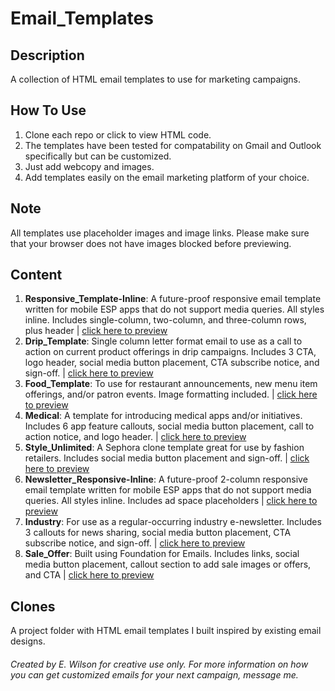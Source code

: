 # Email_Templates

## Description
A collection of HTML email templates to use for marketing campaigns. 

## How To Use
1. Clone each repo or click to view HTML code. 
2. The templates have been tested for compatability on Gmail and Outlook specifically but can be customized. 
3. Just add webcopy and images. 
4. Add templates easily on the email marketing platform of your choice.

## Note
All templates use placeholder images and image links. Please make sure that your browser does not have images blocked before previewing.

## Content
1. **Responsive_Template-Inline**: A future-proof responsive email template written for mobile ESP apps that do not support media queries. All styles inline. Includes single-column, two-column, and three-column rows, plus header | [click here to preview](http://htmlpreview.github.io/?https://github.com/Wilson110/Email_Templates/blob/master/responsive_template-inline.html)
2. **Drip_Template**: Single column letter format email to use as a call to action on current product offerings in drip campaigns. Includes 3 CTA, logo header, social media button placement, CTA subscribe notice, and sign-off. | [click here to preview](http://htmlpreview.github.io/?https://github.com/Wilson110/Email_Templates/blob/master/drip_template.html)
3. **Food_Template**:  To use for restaurant announcements, new menu item offerings, and/or patron events. Image formatting included. | [click here to preview](http://htmlpreview.github.io/?https://github.com/Wilson110/Email_Templates/blob/master/food_template.html)
4. **Medical**: A template for introducing medical apps and/or initiatives. Includes 6 app feature callouts, social media button placement, call to action notice, and logo header. | [click here to preview](http://htmlpreview.github.io/?https://github.com/Wilson110/Email_Templates/blob/master/medical.html)
5. **Style_Unlimited**: A Sephora clone template great for use by fashion retailers. Includes social media button placement and sign-off. | [click here to preview](http://htmlpreview.github.io/?https://github.com/Wilson110/Email_Templates/blob/master/style_unlimited.html)
6. **Newsletter_Responsive-Inline**: A future-proof 2-column responsive email template written for mobile ESP apps that do not support media queries. All styles inline. Includes ad space placeholders | [click here to preview](http://htmlpreview.github.io/?https://github.com/Wilson110/Email_Templates/blob/master/newsletter_responsive-inline.html)
7. **Industry**: For use as a regular-occurring industry e-newsletter. Includes 3 callouts for news sharing, social media button placement, CTA subscribe notice, and sign-off. | [click here to preview](http://htmlpreview.github.io/?https://github.com/Wilson110/Email_Templates/blob/master/industry.html)
8. **Sale_Offer**: Built using Foundation for Emails. Includes links, social media button placement, callout section to add sale images or offers, and CTA | [click here to preview](http://htmlpreview.github.io/?https://github.com/Wilson110/Email_Templates/blob/master/sale_offer.html)


## Clones
A project folder with HTML email templates I built inspired by existing email designs.

###### Created by E. Wilson for creative use only. For more information on how you can get customized emails for your next campaign, message me.
